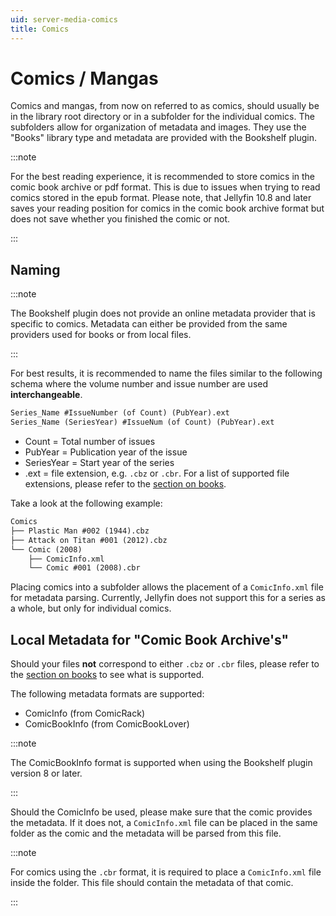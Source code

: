 ```yaml
---
uid: server-media-comics
title: Comics
---
```


# Comics / Mangas

Comics and mangas, from now on referred to as comics, should usually be in the library root directory or in a subfolder for the individual comics. The subfolders allow for organization of metadata and images. They use the "Books" library type and metadata are provided with the Bookshelf plugin.

:::note

For the best reading experience, it is recommended to store comics in the comic book archive or pdf format. This is due to issues when trying to read comics stored in the epub format. Please note, that Jellyfin 10.8 and later saves your reading position for comics in the comic book archive format but does not save whether you finished the comic or not.

:::

## Naming

:::note

The Bookshelf plugin does not provide an online metadata provider that is specific to comics. Metadata can either be provided from the same providers used for books or from local files.

:::

For best results, it is recommended to name the files similar to the following schema where the volume number and issue number are used **interchangeable**.

```txt
Series_Name #IssueNumber (of Count) (PubYear).ext
Series_Name (SeriesYear) #IssueNum (of Count) (PubYear).ext
```

- Count = Total number of issues
- PubYear = Publication year of the issue
- SeriesYear = Start year of the series
- .ext = file extension, e.g. `.cbz` or `.cbr`. For a list of supported file extensions, please refer to the [section on books](/docs/general/server/media/books).

Take a look at the following example:

```txt
Comics
├── Plastic Man #002 (1944).cbz
├── Attack on Titan #001 (2012).cbz
└── Comic (2008)
    ├── ComicInfo.xml
    └── Comic #001 (2008).cbr
```

Placing comics into a subfolder allows the placement of a `ComicInfo.xml` file for metadata parsing. Currently, Jellyfin does not support this for a series as a whole, but only for individual comics.

## Local Metadata for "Comic Book Archive's"

Should your files **not** correspond to either `.cbz` or `.cbr` files, please refer to the [section on books](/docs/general/server/media/books) to see what is supported.

The following metadata formats are supported:

- ComicInfo (from ComicRack)
- ComicBookInfo (from ComicBookLover)

:::note

The ComicBookInfo format is supported when using the Bookshelf plugin version 8 or later.

:::

Should the ComicInfo be used, please make sure that the comic provides the metadata. If it does not, a `ComicInfo.xml` file can be placed in the same folder as the comic and the metadata will be parsed from this file.

:::note

For comics using the `.cbr` format, it is required to place a `ComicInfo.xml` file inside the folder. This file should contain the metadata of that comic.

:::
